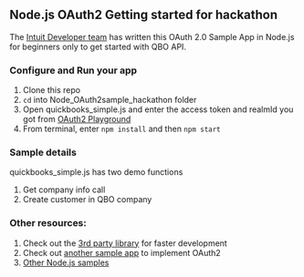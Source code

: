 ## Node.js OAuth2 Getting started for hackathon

The [Intuit Developer team](https://developer.intuit.com) has written this OAuth 2.0 Sample App in Node.js for beginners only to get started with QBO API. 

### Configure and Run your app

1. Clone this repo
2. ```cd``` into Node_OAuth2sample_hackathon folder
3. Open quickbooks_simple.js and enter the access token and realmId you got from [OAuth2 Playground](https://developer.intuit.com/v2/ui#/playground)
4. From terminal, enter ```npm install``` and then ```npm start```

### Sample details

quickbooks_simple.js has two demo functions
1. Get company info call
2. Create customer in QBO company

### Other resources:
1. Check out the [3rd party library](https://github.com/mcohen01/node-quickbooks) for faster development
2. Check out [another sample app](https://github.com/IntuitDeveloper/oauth2-nodejs) to implement OAuth2
3. [Other Node.js samples](https://github.com/IntuitDeveloper?utf8=%E2%9C%93&q=node&type=&language=)
